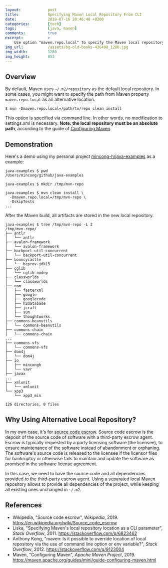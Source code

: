 ```yaml
---
layout:            post
title:             Specifying Maven Local Repository From CLI
date:              2019-07-16 20:46:48 +0200
categories:        [tech]
tags:              [java, maven]
comments:          true
excerpt:           >
    Use option "maven.repo.local" to specify the Maven local repository path.
img_url:           /assets/bg-old-books-436498_1280.jpg
img_width:         1280
img_height:        853
---
```


## Overview

By default, Maven uses `~/.m2/repository` as the default local repository. In
some cases, you might want to specify the path from Maven property
`maven.repo.local` as an alternative location.

    $ mvn -Dmaven.repo.local=/path/to/repo clean install

This option is specified via command line. In other words, no modification to
settings.xml is necessary. **Note: the local repository must be an absolute
path**, according to the guide of [Configuring
Maven](https://maven.apache.org/guides/mini/guide-configuring-maven.html).

## Demonstration

Here's a demo using my personal project
[mincong-h/java-examples](https://github.com/mincong-h/java-examples) as a
example:

```
java-examples $ pwd
/Users/mincong/github/java-examples

java-examples $ mkdir /tmp/mvn-repo

java-examples $ mvn clean install \
  -Dmaven.repo.local=/tmp/mvn-repo \
  -DskipTests
...
```

After the Maven build, all artifacts are stored in the new local repository.

```
java-examples $ tree /tmp/mvn-repo -L 2
/tmp/mvn-repo/
├── antlr
│   └── antlr
├── avalon-framework
│   └── avalon-framework
├── backport-util-concurrent
│   └── backport-util-concurrent
├── bouncycastle
│   └── bcprov-jdk15
├── cglib
│   └── cglib-nodep
├── classworlds
│   └── classworlds
├── com
│   ├── fasterxml
│   ├── google
│   ├── googlecode
│   ├── h2database
│   ├── jcraft
│   ├── sun
│   └── thoughtworks
├── commons-beanutils
│   └── commons-beanutils
├── commons-chain
│   └── commons-chain
...
├── commons-vfs
│   └── commons-vfs
├── dom4j
│   └── dom4j
├── io
│   ├── mincongh
│   └── vavr
├── javax
...
├── xmlunit
│   └── xmlunit
└── xpp3
    └── xpp3_min

126 directories, 0 files
```

## Why Using Alternative Local Repository?

In my own case, it's for [source code
escrow](https://en.wikipedia.org/wiki/Source_code_escrow). Source code escrow
is the deposit of the source code of software with a third-party escrow agent.
Escrow is typically requested by a party licensing software (the licensee), to
ensure maintenance of the software instead of abandonment or orphaning. The
software's source code is released to the licensee if the licensor files for
bankruptcy or otherwise fails to maintain and update the software as promised
in the software license agreement.

In this case, we need to have the source code
and all dependencies provided to the third-party escrow agent. Using a separated
local Maven repository allows to provide all dependencies of the project, while
keeping all existing ones unchanged in `~/.m2`.

## References

- Wikipedia, "Source code escrow", _Wikipedia_, 2019.
  <https://en.wikipedia.org/wiki/Source_code_escrow>
- Liska, "Specifying Maven's local repository location as a CLI parameter",
  _Stack Overflow_, 2011.
  <https://stackoverflow.com/q/6823462>
- Anthony Kong, "maven: Is it possible to override location of local repository
  via the use of command line option or env variable?", _Stack Overflow_, 2012.
  <https://stackoverflow.com/q/9123004>
- Maven, "Configuring Maven", _Apache Maven Project_, 2019.
  <https://maven.apache.org/guides/mini/guide-configuring-maven.html>
